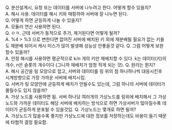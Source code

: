 Q. 분산설계시, 요청 또는 데이터를 서버에 나누려고 한다. 어떻게 할수 있을지?  
A. 해시 사용. 데이터를 해시 키와 매핑하여 서버에 잘 나누면 된다.  
Q. 어떻게 하면 균등하게 나눌 수 있을지?  
A. 모듈러 연산 사용하면 된다.  
Q. ㅇㅋ. 근데 서버가 동적으로 추가, 제거된다면 어떻게 될까?  
A. %4 > %3 으로 변한다면 없어진 서버에 배치된 키 외에 재분배될 필요가 없는 키들도 재분배 되어서 캐시 미스가 많이 발생해 성능상 안좋을것 같다. 
Q. 그럼 어떻게 보완할수 있을까?  
A. 안정 해시를 사용하면 평균적으로 k/n 개의 키만 재배치할 수 있다. k는 데이터(키)의 개수, n은 슬롯의 개수이다 (그니까 재배치가 엄청 적게 되는 것). 
Q. 원리는 뭔지?  
A. 해시 공간을 링 모양으로 접고, 서버와 데이터를 링 위의 점 하나하나씩 대응시킨후 시계방향으로 가장 가까운 서버에 배치시킴.  
Q. 서버가 링 모양안에 균등하게 배치가 안될수도 있는데, 그럼 하나의 서버에 데이터가 몰릴수도 있지 않을까?  
A. 가상 노드를 사용하면 됨. 서버 하나당 여러개의 가상노드를 링위에 배치해서 그 가상노드와 가까운 데이터도 해당 서버에 배치하는 방식으로 하면 가상서버가 많아질수록 데이터가 균등하게 분포될 수 있을것임. 
Q. 가상노드는 몇개로 하면 될까?  
A. 가상노드가 많을수록 좋지만 가상노드에 대한 정보를 저장하는데도 비용이 들기 때문에 타협적 결정 필요함. 
 
